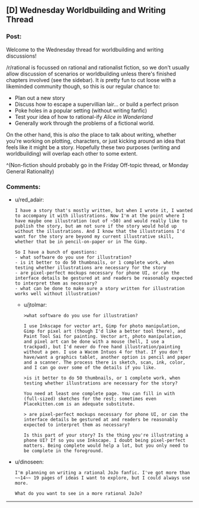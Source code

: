 ## [D] Wednesday Worldbuilding and Writing Thread

### Post:

Welcome to the Wednesday thread for worldbuilding and writing discussions!

/r/rational is focussed on rational and rationalist fiction, so we don't usually allow discussion of scenarios or worldbuilding unless there's finished chapters involved (see the sidebar).  It *is* pretty fun to cut loose with a likeminded community though, so this is our regular chance to:

* Plan out a new story
* Discuss how to escape a supervillian lair... or build a perfect prison
* Poke holes in a popular setting (without writing fanfic)
* Test your idea of how to rational-ify *Alice in Wonderland*
* Generally work through the problems of a fictional world.

On the other hand, this is *also* the place to talk about writing, whether you're working on plotting, characters, or just kicking around an idea that feels like it might be a story. Hopefully these two purposes (writing and worldbuilding) will overlap each other to some extent.

^(Non-fiction should probably go in the Friday Off-topic thread, or Monday General Rationality)

### Comments:

- u/red_adair:
  ```
  I have a story that's mostly written, but when I wrote it, I wanted to accompany it with illustrations. Now I'm at the point where I have maybe one illustration (out of ~50) and would really like to publish the story, but am not sure if the story would hold up without the illustrations. And I know that the illustrations I'd want for the story are beyond my current illustrative skill, whether that be in pencil-on-paper or in The Gimp.

  So I have a bunch of questions:
  - what software do you use for illustration?
  - is it better to do 50 thumbnails, or 1 complete work, when testing whether illustrations are necessary for the story
  - are pixel-perfect mockups necessary for phone UI, or can the interface details be gestured at and readers be reasonably expected to interpret them as necessary?
  - what can be done to make sure a story written for illustration works well without illustration?
  ```

  - u/jtolmar:
    ```
    >what software do you use for illustration?

    I use Inkscape for vector art, Gimp for photo manipulation, Gimp for pixel art (though I'd like a better tool there), and Paint Tool Sai for painting. Vector art, photo manipulation, and pixel art can be done with a mouse (hell, I use a trackpad), but I'd never do free hand illustration/painting without a pen. I use a Wacom Intuos 4 for that. If you don't have/want a graphics tablet, another option is pencil and paper and a scanner. The process there is sketch, scan, ink, color, and I can go over some of the details if you like.

    >is it better to do 50 thumbnails, or 1 complete work, when testing whether illustrations are necessary for the story?

    You need at least one complete page. You can fill in with (full-sized) sketches for the rest; sometimes even Placekitten.com is an adequate substitute.

    > are pixel-perfect mockups necessary for phone UI, or can the interface details be gestured at and readers be reasonably expected to interpret them as necessary? 

    Is this part of your story? Is the thing you're illustrating a phone UI? If so you use Inkscape. I doubt being pixel-perfect matters. Being complete would help a lot, but you only need to be complete in the foreground.
    ```

- u/dinoseen:
  ```
  I'm planning on writing a rational JoJo fanfic. I've got more than ~~14~~ 19 pages of ideas I want to explore, but I could always use more.

  What do you want to see in a more rational JoJo?
  ```

---

